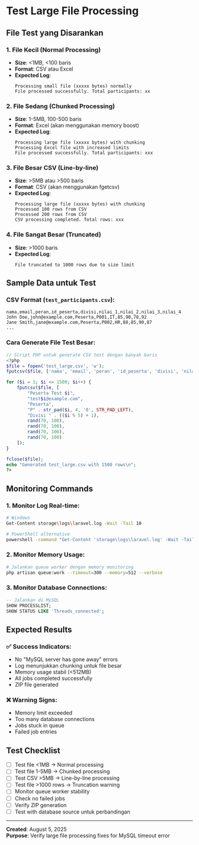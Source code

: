 # Test Large File Processing

## File Test yang Disarankan

### 1. **File Kecil (Normal Processing)**
- **Size**: <1MB, <100 baris
- **Format**: CSV atau Excel
- **Expected Log**: 
  ```
  Processing small file (xxxxx bytes) normally
  File processed successfully. Total participants: xx
  ```

### 2. **File Sedang (Chunked Processing)**
- **Size**: 1-5MB, 100-500 baris
- **Format**: Excel (akan menggunakan memory boost)
- **Expected Log**:
  ```
  Processing large file (xxxxx bytes) with chunking
  Processing Excel file with increased limits
  File processed successfully. Total participants: xxx
  ```

### 3. **File Besar CSV (Line-by-line)**
- **Size**: >5MB atau >500 baris
- **Format**: CSV (akan menggunakan fgetcsv)
- **Expected Log**:
  ```
  Processing large file (xxxxx bytes) with chunking
  Processed 100 rows from CSV
  Processed 200 rows from CSV
  CSV processing completed. Total rows: xxx
  ```

### 4. **File Sangat Besar (Truncated)**
- **Size**: >1000 baris
- **Expected Log**:
  ```
  File truncated to 1000 rows due to size limit
  ```

## Sample Data untuk Test

### CSV Format (`test_participants.csv`):
```csv
nama,email,peran,id_peserta,divisi,nilai_1,nilai_2,nilai_3,nilai_4
John Doe,john@example.com,Peserta,P001,IT,85,90,78,92
Jane Smith,jane@example.com,Peserta,P002,HR,88,85,90,87
...
```

### Cara Generate File Test Besar:
```php
// Script PHP untuk generate CSV test dengan banyak baris
<?php
$file = fopen('test_large.csv', 'w');
fputcsv($file, ['nama', 'email', 'peran', 'id_peserta', 'divisi', 'nilai_1', 'nilai_2', 'nilai_3', 'nilai_4']);

for ($i = 1; $i <= 1500; $i++) {
    fputcsv($file, [
        "Peserta Test $i",
        "test$i@example.com", 
        "Peserta",
        "P" . str_pad($i, 4, '0', STR_PAD_LEFT),
        "Divisi " . (($i % 5) + 1),
        rand(70, 100),
        rand(70, 100), 
        rand(70, 100),
        rand(70, 100)
    ]);
}

fclose($file);
echo "Generated test_large.csv with 1500 rows\n";
?>
```

## Monitoring Commands

### 1. Monitor Log Real-time:
```bash
# Windows
Get-Content storage\logs\laravel.log -Wait -Tail 10

# PowerShell alternative
powershell -command "Get-Content 'storage\logs\laravel.log' -Wait -Tail 10"
```

### 2. Monitor Memory Usage:
```bash
# Jalankan queue worker dengan memory monitoring
php artisan queue:work --timeout=300 --memory=512 --verbose
```

### 3. Monitor Database Connections:
```sql
-- Jalankan di MySQL
SHOW PROCESSLIST;
SHOW STATUS LIKE 'Threads_connected';
```

## Expected Results

### ✅ Success Indicators:
- No "MySQL server has gone away" errors
- Log menunjukkan chunking untuk file besar
- Memory usage stabil (<512MB)
- All jobs completed successfully
- ZIP file generated

### ❌ Warning Signs:
- Memory limit exceeded
- Too many database connections
- Jobs stuck in queue
- Failed job entries

## Test Checklist

- [ ] Test file <1MB → Normal processing
- [ ] Test file 1-5MB → Chunked processing  
- [ ] Test CSV >5MB → Line-by-line processing
- [ ] Test file >1000 rows → Truncation warning
- [ ] Monitor queue worker stability
- [ ] Check no failed jobs
- [ ] Verify ZIP generation
- [ ] Test with database source untuk perbandingan

---
**Created**: August 5, 2025  
**Purpose**: Verify large file processing fixes for MySQL timeout error
